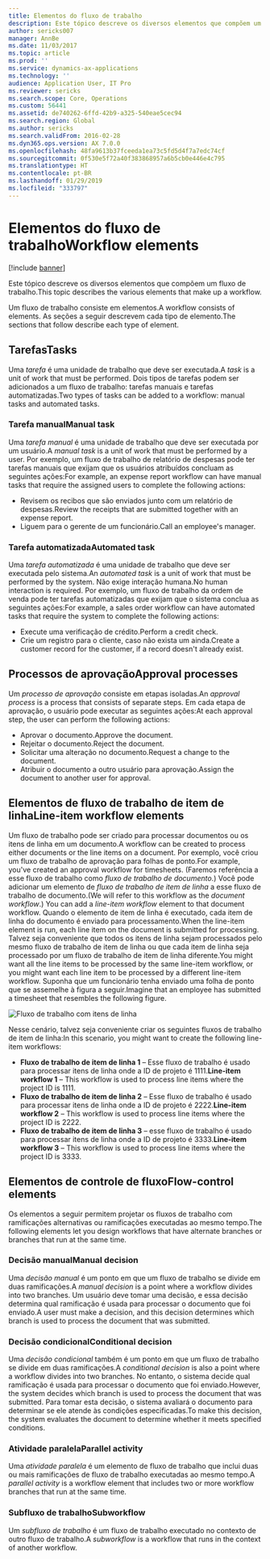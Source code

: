 ```yaml
---
title: Elementos do fluxo de trabalho
description: Este tópico descreve os diversos elementos que compõem um fluxo de trabalho.
author: sericks007
manager: AnnBe
ms.date: 11/03/2017
ms.topic: article
ms.prod: ''
ms.service: dynamics-ax-applications
ms.technology: ''
audience: Application User, IT Pro
ms.reviewer: sericks
ms.search.scope: Core, Operations
ms.custom: 56441
ms.assetid: de740262-6ffd-42b9-a325-540eae5cec94
ms.search.region: Global
ms.author: sericks
ms.search.validFrom: 2016-02-28
ms.dyn365.ops.version: AX 7.0.0
ms.openlocfilehash: 48fa9613b37fceeda1ea73c5fd5d4f7a7edc74cf
ms.sourcegitcommit: 0f530e5f72a40f383868957a6b5cb0e446e4c795
ms.translationtype: HT
ms.contentlocale: pt-BR
ms.lasthandoff: 01/29/2019
ms.locfileid: "333797"
---
```

# <a name="workflow-elements"></a><span data-ttu-id="3c9ab-103">Elementos do fluxo de trabalho</span><span class="sxs-lookup"><span data-stu-id="3c9ab-103">Workflow elements</span></span>

[!include [banner](../includes/banner.md)]

<span data-ttu-id="3c9ab-104">Este tópico descreve os diversos elementos que compõem um fluxo de trabalho.</span><span class="sxs-lookup"><span data-stu-id="3c9ab-104">This topic describes the various elements that make up a workflow.</span></span>

<span data-ttu-id="3c9ab-105">Um fluxo de trabalho consiste em elementos.</span><span class="sxs-lookup"><span data-stu-id="3c9ab-105">A workflow consists of elements.</span></span> <span data-ttu-id="3c9ab-106">As seções a seguir descrevem cada tipo de elemento.</span><span class="sxs-lookup"><span data-stu-id="3c9ab-106">The sections that follow describe each type of element.</span></span>

## <a name="tasks"></a><span data-ttu-id="3c9ab-107">Tarefas</span><span class="sxs-lookup"><span data-stu-id="3c9ab-107">Tasks</span></span>

<span data-ttu-id="3c9ab-108">Uma *tarefa* é uma unidade de trabalho que deve ser executada.</span><span class="sxs-lookup"><span data-stu-id="3c9ab-108">A *task* is a unit of work that must be performed.</span></span> <span data-ttu-id="3c9ab-109">Dois tipos de tarefas podem ser adicionados a um fluxo de trabalho: tarefas manuais e tarefas automatizadas.</span><span class="sxs-lookup"><span data-stu-id="3c9ab-109">Two types of tasks can be added to a workflow: manual tasks and automated tasks.</span></span>

### <a name="manual-task"></a><span data-ttu-id="3c9ab-110">Tarefa manual</span><span class="sxs-lookup"><span data-stu-id="3c9ab-110">Manual task</span></span>

<span data-ttu-id="3c9ab-111">Uma *tarefa manual* é uma unidade de trabalho que deve ser executada por um usuário.</span><span class="sxs-lookup"><span data-stu-id="3c9ab-111">A *manual task* is a unit of work that must be performed by a user.</span></span> <span data-ttu-id="3c9ab-112">Por exemplo, um fluxo de trabalho de relatório de despesas pode ter tarefas manuais que exijam que os usuários atribuídos concluam as seguintes ações:</span><span class="sxs-lookup"><span data-stu-id="3c9ab-112">For example, an expense report workflow can have manual tasks that require the assigned users to complete the following actions:</span></span>

- <span data-ttu-id="3c9ab-113">Revisem os recibos que são enviados junto com um relatório de despesas.</span><span class="sxs-lookup"><span data-stu-id="3c9ab-113">Review the receipts that are submitted together with an expense report.</span></span>
- <span data-ttu-id="3c9ab-114">Liguem para o gerente de um funcionário.</span><span class="sxs-lookup"><span data-stu-id="3c9ab-114">Call an employee's manager.</span></span>

### <a name="automated-task"></a><span data-ttu-id="3c9ab-115">Tarefa automatizada</span><span class="sxs-lookup"><span data-stu-id="3c9ab-115">Automated task</span></span>

<span data-ttu-id="3c9ab-116">Uma *tarefa automatizada* é uma unidade de trabalho que deve ser executada pelo sistema.</span><span class="sxs-lookup"><span data-stu-id="3c9ab-116">An *automated task* is a unit of work that must be performed by the system.</span></span> <span data-ttu-id="3c9ab-117">Não exige interação humana.</span><span class="sxs-lookup"><span data-stu-id="3c9ab-117">No human interaction is required.</span></span> <span data-ttu-id="3c9ab-118">Por exemplo, um fluxo de trabalho da ordem de venda pode ter tarefas automatizadas que exijam que o sistema conclua as seguintes ações:</span><span class="sxs-lookup"><span data-stu-id="3c9ab-118">For example, a sales order workflow can have automated tasks that require the system to complete the following actions:</span></span>

- <span data-ttu-id="3c9ab-119">Execute uma verificação de crédito.</span><span class="sxs-lookup"><span data-stu-id="3c9ab-119">Perform a credit check.</span></span>
- <span data-ttu-id="3c9ab-120">Crie um registro para o cliente, caso não exista um ainda.</span><span class="sxs-lookup"><span data-stu-id="3c9ab-120">Create a customer record for the customer, if a record doesn't already exist.</span></span>

## <a name="approval-processes"></a><span data-ttu-id="3c9ab-121">Processos de aprovação</span><span class="sxs-lookup"><span data-stu-id="3c9ab-121">Approval processes</span></span>

<span data-ttu-id="3c9ab-122">Um *processo de aprovação* consiste em etapas isoladas.</span><span class="sxs-lookup"><span data-stu-id="3c9ab-122">An *approval process* is a process that consists of separate steps.</span></span> <span data-ttu-id="3c9ab-123">Em cada etapa de aprovação, o usuário pode executar as seguintes ações:</span><span class="sxs-lookup"><span data-stu-id="3c9ab-123">At each approval step, the user can perform the following actions:</span></span>

- <span data-ttu-id="3c9ab-124">Aprovar o documento.</span><span class="sxs-lookup"><span data-stu-id="3c9ab-124">Approve the document.</span></span>
- <span data-ttu-id="3c9ab-125">Rejeitar o documento.</span><span class="sxs-lookup"><span data-stu-id="3c9ab-125">Reject the document.</span></span>
- <span data-ttu-id="3c9ab-126">Solicitar uma alteração no documento.</span><span class="sxs-lookup"><span data-stu-id="3c9ab-126">Request a change to the document.</span></span>
- <span data-ttu-id="3c9ab-127">Atribuir o documento a outro usuário para aprovação.</span><span class="sxs-lookup"><span data-stu-id="3c9ab-127">Assign the document to another user for approval.</span></span>

## <a name="line-item-workflow-elements"></a><span data-ttu-id="3c9ab-128">Elementos de fluxo de trabalho de item de linha</span><span class="sxs-lookup"><span data-stu-id="3c9ab-128">Line-item workflow elements</span></span>

<span data-ttu-id="3c9ab-129">Um fluxo de trabalho pode ser criado para processar documentos ou os itens de linha em um documento.</span><span class="sxs-lookup"><span data-stu-id="3c9ab-129">A workflow can be created to process either documents or the line items on a document.</span></span> <span data-ttu-id="3c9ab-130">Por exemplo, você criou um fluxo de trabalho de aprovação para folhas de ponto.</span><span class="sxs-lookup"><span data-stu-id="3c9ab-130">For example, you've created an approval workflow for timesheets.</span></span> <span data-ttu-id="3c9ab-131">(Faremos referência a esse fluxo de trabalho como *fluxo de trabalho de documento*.) Você pode adicionar um elemento de *fluxo de trabalho de item de linha* a esse fluxo de trabalho de documento.</span><span class="sxs-lookup"><span data-stu-id="3c9ab-131">(We will refer to this workflow as the *document workflow*.) You can add a *line-item workflow* element to that document workflow.</span></span> <span data-ttu-id="3c9ab-132">Quando o elemento de item de linha é executado, cada item de linha do documento é enviado para processamento.</span><span class="sxs-lookup"><span data-stu-id="3c9ab-132">When the line-item element is run, each line item on the document is submitted for processing.</span></span> <span data-ttu-id="3c9ab-133">Talvez seja conveniente que todos os itens de linha sejam processados pelo mesmo fluxo de trabalho de item de linha ou que cada item de linha seja processado por um fluxo de trabalho de item de linha diferente.</span><span class="sxs-lookup"><span data-stu-id="3c9ab-133">You might want all the line items to be processed by the same line-item workflow, or you might want each line item to be processed by a different line-item workflow.</span></span> <span data-ttu-id="3c9ab-134">Suponha que um funcionário tenha enviado uma folha de ponto que se assemelhe à figura a seguir.</span><span class="sxs-lookup"><span data-stu-id="3c9ab-134">Imagine that an employee has submitted a timesheet that resembles the following figure.</span></span>

![Fluxo de trabalho com itens de linha](./media/workflow_lineitemworkflow.gif)

<span data-ttu-id="3c9ab-136">Nesse cenário, talvez seja conveniente criar os seguintes fluxos de trabalho de item de linha:</span><span class="sxs-lookup"><span data-stu-id="3c9ab-136">In this scenario, you might want to create the following line-item workflows:</span></span>

- <span data-ttu-id="3c9ab-137">**Fluxo de trabalho de item de linha 1** – Esse fluxo de trabalho é usado para processar itens de linha onde a ID de projeto é 1111.</span><span class="sxs-lookup"><span data-stu-id="3c9ab-137">**Line-item workflow 1** – This workflow is used to process line items where the project ID is 1111.</span></span>
- <span data-ttu-id="3c9ab-138">**Fluxo de trabalho de item de linha 2** – Esse fluxo de trabalho é usado para processar itens de linha onde a ID de projeto é 2222.</span><span class="sxs-lookup"><span data-stu-id="3c9ab-138">**Line-item workflow 2** – This workflow is used to process line items where the project ID is 2222.</span></span>
- <span data-ttu-id="3c9ab-139">**Fluxo de trabalho de item de linha 3** – esse fluxo de trabalho é usado para processar itens de linha onde a ID de projeto é 3333.</span><span class="sxs-lookup"><span data-stu-id="3c9ab-139">**Line-item workflow 3** – This workflow is used to process line items where the project ID is 3333.</span></span>

## <a name="flow-control-elements"></a><span data-ttu-id="3c9ab-140">Elementos de controle de fluxo</span><span class="sxs-lookup"><span data-stu-id="3c9ab-140">Flow-control elements</span></span>

<span data-ttu-id="3c9ab-141">Os elementos a seguir permitem projetar os fluxos de trabalho com ramificações alternativas ou ramificações executadas ao mesmo tempo.</span><span class="sxs-lookup"><span data-stu-id="3c9ab-141">The following elements let you design workflows that have alternate branches or branches that run at the same time.</span></span>

### <a name="manual-decision"></a><span data-ttu-id="3c9ab-142">Decisão manual</span><span class="sxs-lookup"><span data-stu-id="3c9ab-142">Manual decision</span></span>

<span data-ttu-id="3c9ab-143">Uma *decisão manual* é um ponto em que um fluxo de trabalho se divide em duas ramificações.</span><span class="sxs-lookup"><span data-stu-id="3c9ab-143">A *manual decision* is a point where a workflow divides into two branches.</span></span> <span data-ttu-id="3c9ab-144">Um usuário deve tomar uma decisão, e essa decisão determina qual ramificação é usada para processar o documento que foi enviado.</span><span class="sxs-lookup"><span data-stu-id="3c9ab-144">A user must make a decision, and this decision determines which branch is used to process the document that was submitted.</span></span>

### <a name="conditional-decision"></a><span data-ttu-id="3c9ab-145">Decisão condicional</span><span class="sxs-lookup"><span data-stu-id="3c9ab-145">Conditional decision</span></span>

<span data-ttu-id="3c9ab-146">Uma *decisão condicional* também é um ponto em que um fluxo de trabalho se divide em duas ramificações.</span><span class="sxs-lookup"><span data-stu-id="3c9ab-146">A *conditional decision* is also a point where a workflow divides into two branches.</span></span> <span data-ttu-id="3c9ab-147">No entanto, o sistema decide qual ramificação é usada para processar o documento que foi enviado.</span><span class="sxs-lookup"><span data-stu-id="3c9ab-147">However, the system decides which branch is used to process the document that was submitted.</span></span> <span data-ttu-id="3c9ab-148">Para tomar esta decisão, o sistema avaliará o documento para determinar se ele atende às condições especificadas.</span><span class="sxs-lookup"><span data-stu-id="3c9ab-148">To make this decision, the system evaluates the document to determine whether it meets specified conditions.</span></span>

### <a name="parallel-activity"></a><span data-ttu-id="3c9ab-149">Atividade paralela</span><span class="sxs-lookup"><span data-stu-id="3c9ab-149">Parallel activity</span></span>

<span data-ttu-id="3c9ab-150">Uma *atividade paralela* é um elemento de fluxo de trabalho que inclui duas ou mais ramificações de fluxo de trabalho executadas ao mesmo tempo.</span><span class="sxs-lookup"><span data-stu-id="3c9ab-150">A *parallel activity* is a workflow element that includes two or more workflow branches that run at the same time.</span></span>

### <a name="subworkflow"></a><span data-ttu-id="3c9ab-151">Subfluxo de trabalho</span><span class="sxs-lookup"><span data-stu-id="3c9ab-151">Subworkflow</span></span>

<span data-ttu-id="3c9ab-152">Um *subfluxo de trabalho* é um fluxo de trabalho executado no contexto de outro fluxo de trabalho.</span><span class="sxs-lookup"><span data-stu-id="3c9ab-152">A *subworkflow* is a workflow that runs in the context of another workflow.</span></span>
